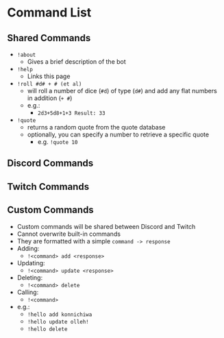 # Command List

## Shared Commands

- `!about`
  - Gives a brief description of the bot
- `!help`
  - Links this page
- `!roll #d# + # (et al)`
  - will roll a number of dice (`#d`) of type (`d#`) and add any flat numbers in addition (`+ #`)
  - e.g.:
      - `2d3+5d8+1+3 Result: 33`
- `!quote`
  - returns a random quote from the quote database
  - optionally, you can specify a number to retrieve a specific quote
    - e.g. `!quote 10`

## Discord Commands

## Twitch Commands

## Custom Commands

- Custom commands will be shared between Discord and Twitch
- Cannot overwrite built-in commands
- They are formatted with a simple ```command -> response```
- Adding:
  - ```!<command> add <response>```
- Updating:
  - ```!<command> update <response>```
- Deleting:
  - ```!<command> delete```
- Calling:
  - ```!<command>```
- e.g.:
  - ```!hello add konnichiwa```
  - ```!hello update olleh!```
  - ```!hello delete```

